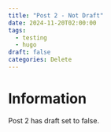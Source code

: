 ```yaml
---
title: "Post 2 - Not Draft"
date: 2024-11-20T02:00:00
tags:
  - testing
  - hugo
draft: false
categories: Delete
---
```

# Information

Post 2 has draft set to false.